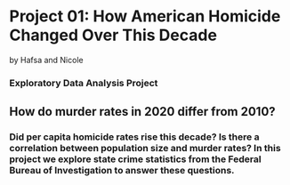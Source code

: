 # Project 01: How  American Homicide Changed Over This Decade
 by Hafsa and Nicole
### Exploratory Data Analysis Project
## How do murder rates in 2020 differ from 2010?
### Did per capita homicide rates rise this decade? Is there a correlation between population size and murder rates? In this project we explore state crime statistics from the Federal Bureau of Investigation to answer these questions.

